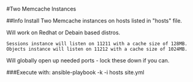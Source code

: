 #Two Memcache Instances

##Info
Install Two Memcache instances on hosts listed in "hosts" file.

Will work on Redhat or Debain based distros. 

    Sessions instance will listen on 11211 with a cache size of 128MB.
    Objects instance will listen on 11212 with a cache size of 1024MB.

Will globally open up needed ports - lock these down if you can.

###Execute with:
    ansible-playbook -k -i hosts site.yml
